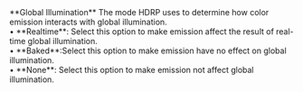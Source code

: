 <tr>
<td>**Global Illumination**</td>
<td>The mode HDRP uses to determine how color emission interacts with global illumination.<br />&#8226; **Realtime**: Select this option to make emission affect the result of real-time global illumination.<br />&#8226; **Baked**:Select this option to make emission have no effect on global illumination.<br />&#8226; **None**: Select this option to make emission not affect global illumination.</td>
</tr>
